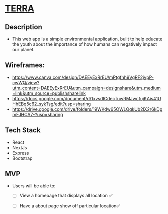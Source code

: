 # [TERRA](https://terra-ten.vercel.app/) 

## Description
- This web app is a simple environmental application, built to help educate the youth about the importance of how humans can negatively impact our planet.

 
## Wireframes: 
- https://www.canva.com/design/DAEEyExRrEU/mPtgfnh9VgRF2jvpP-cwWQ/view?utm_content=DAEEyExRrEU&utm_campaign=designshare&utm_medium=link&utm_source=publishsharelink
- https://docs.google.com/document/d/1xvsdICdecTuwRMJwcfujKAis41UHhEBq5c62_sykTsg/edit?usp=sharing 
- https://drive.google.com/drive/folders/19WKdw65OWLQqkUb2lX2r6kDpmFJHCA7-?usp=sharing


## Tech Stack
- React
- NextJs
- Express
- Bootstrap


## MVP
- Users will be able to:
    - [ ] View a homepage that displays all location ✅
    - [ ] Have a about page show off particular location✅ 

    





